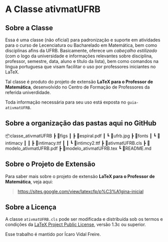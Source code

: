 A Classe ativmatUFRB
=====================

Sobre a Classe
--------------

Essa é uma classe (não oficial) para padronização e suporte em atividades para 
o curso de Lecenciatura ou Bacharelado em Matemática, bem como disciplinas 
afins da UFRB.
Basicamente, oferece um *cabeçalho estilizado* (com o logo da universidade e 
informações relevantes sobre disciplina, professor, semestre, data, aluno e 
título da lista), bem como comandos na lingua portuguesa que visam facilitar o 
uso por professores iniciantes no LaTeX.

Tal classe é produto do projeto de extensão **LaTeX para o Professor de 
Matemática**, desenvolvido no Centro de Formação de Professores da referida 
univerdidade.

Toda informação necessária para seu uso está exposta no `guia-ativmatUFRB`. 

Sobre a organização das pastas aqui no GitHub
----------------------------------------------
📦classe_ativmatUFRB
 ┣ 📂figs
 ┃ ┣ 📜espiral.pdf
 ┃ ┗ 📜ufrb.jpg
 ┣ 📂fonts
 ┃ ┗ 📂intimacy
 ┃ ┃ ┣ 📜intimacy.ttf
 ┃ ┃ ┗ 📜intimcy2.ttf
 ┣ 📜ativmatUFRB.cls
 ┣ 📜modelo_ativmatUFRB.pdf
 ┣ 📜modelo_ativmatUFRB.tex
 ┗ 📜README.md
 
Sobre o Projeto de Extensão
----------------------------

Para saber mais sobre o projeto de extensão **LaTeX para o Professor de Matemática**, veja aqui:
> <https://sites.google.com/view/latexcfp/p%C3%A1gina-inicial>

Sobre a Licença
----------------
A classe `ativmatUFRB.cls` pode ser modificada e distribuída sob os termos e condições da [LaTeX Project Public License][LPPL], versão 1.3c ou superior.

[LPPL]: http://www.latex-project.org/lppl/

Esse trabalho é mantido por Ícaro Vidal Freire.
